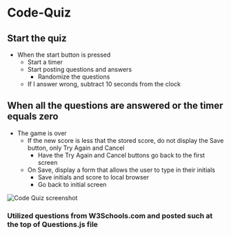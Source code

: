 # Code-Quiz

## Start the quiz
* When the start button is pressed
  * Start a timer
  * Start posting questions and answers
    * Randomize the questions
  * If I answer wrong, subtract 10 seconds from the clock

## When all the questions are answered or the timer equals zero
* The game is over
  * If the new score is less that the stored score, do not display the Save button, only Try Again and Cancel
    * Have the Try Again and Cancel buttons go back to the first screen
  * On Save, display a form that allows the user to type in their initials
    * Save initials and score to local browser
    * Go back to initial screen

![Code Quiz screenshot](https://feuerbacherb.github.io/code-quiz/assets/images/code-quiz.jpg)


### Utilized questions from W3Schools.com and posted such at the top of Questions.js file